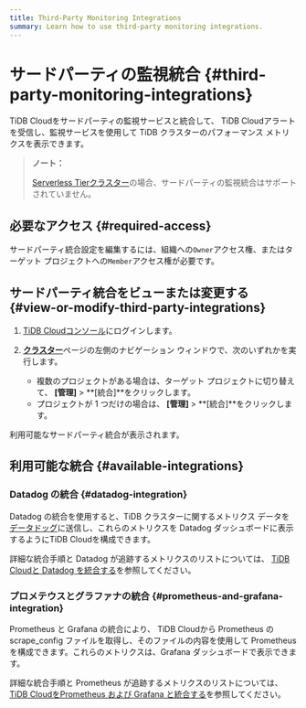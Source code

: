 ```yaml
---
title: Third-Party Monitoring Integrations
summary: Learn how to use third-party monitoring integrations.
---
```


# サードパーティの監視統合 {#third-party-monitoring-integrations}

TiDB Cloudをサードパーティの監視サービスと統合して、 TiDB Cloudアラートを受信し、監視サービスを使用して TiDB クラスターのパフォーマンス メトリクスを表示できます。

> **ノート：**
>
> [<a href="/tidb-cloud/select-cluster-tier.md#serverless-tier-beta">Serverless Tierクラスター</a>](/tidb-cloud/select-cluster-tier.md#serverless-tier-beta)の場合、サードパーティの監視統合はサポートされていません。

## 必要なアクセス {#required-access}

サードパーティ統合設定を編集するには、組織への`Owner`アクセス権、またはターゲット プロジェクトへの`Member`アクセス権が必要です。

## サードパーティ統合をビューまたは変更する {#view-or-modify-third-party-integrations}

1.  [<a href="https://tidbcloud.com">TiDB Cloudコンソール</a>](https://tidbcloud.com)にログインします。
2.  [<a href="https://tidbcloud.com/console/clusters">**クラスター**</a>](https://tidbcloud.com/console/clusters)ページの左側のナビゲーション ウィンドウで、次のいずれかを実行します。

    -   複数のプロジェクトがある場合は、ターゲット プロジェクトに切り替えて、 **[管理]** &gt; **[統合]**をクリックします。
    -   プロジェクトが 1 つだけの場合は、 **[管理]** &gt; **[統合]**をクリックします。

利用可能なサードパーティ統合が表示されます。

## 利用可能な統合 {#available-integrations}

### Datadog の統合 {#datadog-integration}

Datadog の統合を使用すると、TiDB クラスターに関するメトリクス データを[<a href="https://www.datadoghq.com/">データドッグ</a>](https://www.datadoghq.com/)に送信し、これらのメトリクスを Datadog ダッシュボードに表示するようにTiDB Cloudを構成できます。

詳細な統合手順と Datadog が追跡するメトリクスのリストについては、 [<a href="/tidb-cloud/monitor-datadog-integration.md">TiDB Cloudと Datadog を統合する</a>](/tidb-cloud/monitor-datadog-integration.md)を参照してください。

### プロメテウスとグラファナの統合 {#prometheus-and-grafana-integration}

Prometheus と Grafana の統合により、 TiDB Cloudから Prometheus のscrape_config ファイルを取得し、そのファイルの内容を使用して Prometheus を構成できます。これらのメトリクスは、Grafana ダッシュボードで表示できます。

詳細な統合手順と Prometheus が追跡するメトリクスのリストについては、 [<a href="/tidb-cloud/monitor-prometheus-and-grafana-integration.md">TiDB CloudをPrometheus および Grafana と統合する</a>](/tidb-cloud/monitor-prometheus-and-grafana-integration.md)を参照してください。
